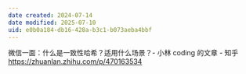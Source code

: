 ```yaml
---
date created: 2024-07-14
date modified: 2025-07-10
uid: e0b0a184-db16-428a-b3c1-b073aeba4bbf
---
```


微信一面：什么是一致性哈希？适用什么场景？- 小林 coding 的文章 - 知乎  
https://zhuanlan.zhihu.com/p/470163534
